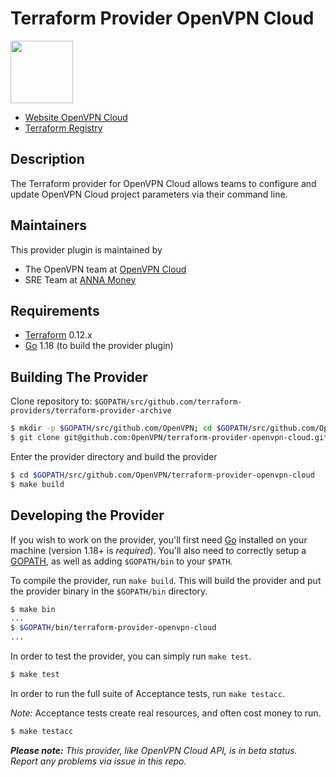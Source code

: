 Terraform Provider OpenVPN Cloud
==================
<img src="https://upload.wikimedia.org/wikipedia/commons/thumb/f/f5/OpenVPN_logo.svg/2560px-OpenVPN_logo.svg.png" width="100px">

- [Website OpenVPN Cloud](https://openvpn.net/cloud-vpn/)
- [Terraform Registry](https://registry.terraform.io/providers/OpenVPN/openvpn-cloud/latest)

Description
-----------

The Terraform provider for OpenVPN Cloud allows teams to configure and update OpenVPN Cloud project parameters via their command line.

Maintainers
-----------

This provider plugin is maintained by 
-	The OpenVPN team at [OpenVPN Cloud](https://openvpn.net/cloud-vpn/)
-	SRE Team at [ANNA Money](https://anna.money/)

Requirements
------------

-	[Terraform](https://www.terraform.io/downloads.html) 0.12.x
-	[Go](https://golang.org/doc/install) 1.18 (to build the provider plugin)

Building The Provider
---------------------

Clone repository to: `$GOPATH/src/github.com/terraform-providers/terraform-provider-archive`

```sh
$ mkdir -p $GOPATH/src/github.com/OpenVPN; cd $GOPATH/src/github.com/OpenVPN
$ git clone git@github.com:OpenVPN/terraform-provider-openvpn-cloud.git
```

Enter the provider directory and build the provider

```sh
$ cd $GOPATH/src/github.com/OpenVPN/terraform-provider-openvpn-cloud
$ make build
```

Developing the Provider
---------------------------

If you wish to work on the provider, you'll first need [Go](http://www.golang.org) installed on your machine (version 1.18+ is *required*). You'll also need to correctly setup a [GOPATH](http://golang.org/doc/code.html#GOPATH), as well as adding `$GOPATH/bin` to your `$PATH`.

To compile the provider, run `make build`. This will build the provider and put the provider binary in the `$GOPATH/bin` directory.

```sh
$ make bin
...
$ $GOPATH/bin/terraform-provider-openvpn-cloud
...
```

In order to test the provider, you can simply run `make test`.

```sh
$ make test
```

In order to run the full suite of Acceptance tests, run `make testacc`.

*Note:* Acceptance tests create real resources, and often cost money to run.

```sh
$ make testacc
```

_**Please note:** This provider, like OpenVPN Cloud API, is in beta status. Report any problems via issue in this repo._